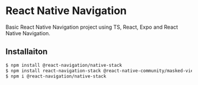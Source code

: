 # React Native Navigation
Basic React Native Navigation project using TS, React, Expo and React Native Navigation.
## Installaiton

```bash
$ npm install @react-navigation/native-stack
$ npm install react-navigation-stack @react-native-community/masked-view react-native-safe-area-context
$ npm i @react-navigation/native-stack
```